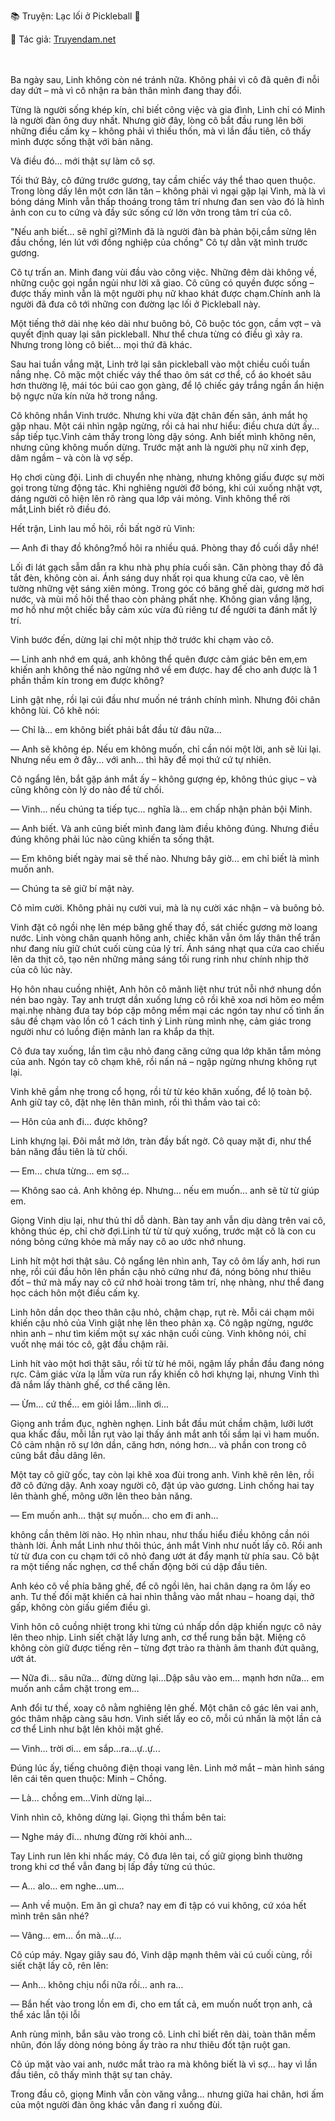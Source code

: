 📚 Truyện: Lạc lối ở Pickleball 🔞 
<br>
<p>📖 Tác giả: <a href="https://truyendam.net" target="_blank" title="Truyện sex người lớn, truyện 18+ tại Truyendam.net">Truyendam.net</a></p>
<br></br>
Ba ngày sau, Linh không còn né tránh nữa. Không phải vì cô đã quên đi nỗi day dứt – mà vì cô nhận ra bản thân mình đang thay đổi.

Từng là người sống khép kín, chỉ biết công việc và gia đình, Linh chỉ có Minh là người đàn ông duy nhất. Nhưng giờ đây, lòng cô bắt đầu rung lên bởi những điều cấm kỵ – không phải vì thiếu thốn, mà vì lần đầu tiên, cô thấy mình được sống thật với bản năng.

Và điều đó... mới thật sự làm cô sợ.

Tối thứ Bảy, cô đứng trước gương, tay cầm chiếc váy thể thao quen thuộc. Trong lòng dấy lên một cơn lăn tăn – không phải vì ngại gặp lại Vinh, mà là vì bóng dáng Minh vẫn thấp thoáng trong tâm trí nhưng đan sen vào đó là hình ảnh con cu to cứng và đầy sức sống cứ lởn vởn trong tâm trí của cô.

"Nếu anh biết… sẽ nghĩ gì?Mình đã là người đàn bà phản bội,cắm sừng lên đầu chồng, lén lút với đồng nghiệp của chồng" Cô tự dằn vặt mình trước gương.

Cô tự trấn an. Minh đang vùi đầu vào công việc. Những đêm dài không về, những cuộc gọi ngắn ngủi như lời xã giao. Cô cũng có quyền được sống – được thấy mình vẫn là một người phụ nữ khao khát được chạm.Chính anh là người đã đưa cô tới những con đường lạc lối ở Pickleball này.

Một tiếng thở dài nhẹ kéo dài như buông bỏ,
Cô buộc tóc gọn, cầm vợt – và quyết định quay lại sân pickleball. Như thể chưa từng có điều gì xảy ra. Nhưng trong lòng cô biết… mọi thứ đã khác.

Sau hai tuần vắng mặt, Linh trở lại sân pickleball vào một chiều cuối tuần nắng nhẹ. Cô mặc một chiếc váy thể thao ôm sát cơ thể, cổ áo khoét sâu hơn thường lệ, mái tóc búi cao gọn gàng, để lộ chiếc gáy trắng ngần ẩn hiện bộ ngực nửa kín nửa hở trong nắng.

Cô không nhắn Vinh trước. Nhưng khi vừa đặt chân đến sân, ánh mắt họ gặp nhau. Một cái nhìn ngập ngừng, rồi cả hai như hiểu: điều chưa dứt ấy... sắp tiếp tục.Vinh cảm thấy trong lòng dậy sóng. Anh biết mình không nên, nhưng cũng không muốn dừng. Trước mặt anh là người phụ nữ xinh đẹp, dâm ngầm – và còn là vợ sếp.


Họ chơi cùng đội. Linh di chuyển nhẹ nhàng, nhưng không giấu được sự mời gọi trong từng động tác. Khi nghiêng người đỡ bóng, khi cúi xuống nhặt vợt, dáng người cô hiện lên rõ ràng qua lớp vải mỏng. Vinh không thể rời mắt,Linh biết rõ điều đó.

Hết trận, Linh lau mồ hôi, rồi bất ngờ rủ Vinh:

— Anh đi thay đồ không?mồ hôi ra nhiều quá. Phòng thay đồ cuối dẫy nhé!

Lối đi lát gạch sẫm dẫn ra khu nhà phụ phía cuối sân. Căn phòng thay đồ đã tắt đèn, không còn ai. Ánh sáng duy nhất rọi qua khung cửa cao, vẽ lên tường những vệt sáng xiên mỏng. Trong góc có băng ghế dài, gương mờ hơi nước, và mùi mồ hôi thể thao còn phảng phất nhẹ.
Không gian vắng lặng, mơ hồ như một chiếc bẫy cảm xúc vừa đủ riêng tư để người ta đánh mất lý trí.

Vinh bước đến, dừng lại chỉ một nhịp thở trước khi chạm vào cô.

— Linh anh nhớ em quá, anh không thể quên được cảm giác bên em,em khiến anh không thể nào ngừng nhớ về em được. hay để cho anh được là 1 phần thầm kín trong em được không?

Linh gật nhẹ, rồi lại cúi đầu như muốn né tránh chính mình. Nhưng đôi chân không lùi. Cô khẽ nói:

— Chỉ là... em không biết phải bắt đầu từ đâu nữa...

— Anh sẽ không ép. Nếu em không muốn, chỉ cần nói một lời, anh sẽ lùi lại. Nhưng nếu em ở đây... với anh... thì hãy để mọi thứ cứ tự nhiên.

Cô ngẩng lên, bắt gặp ánh mắt ấy – không gượng ép, không thúc giục – và cũng không còn lý do nào để từ chối.

— Vinh... nếu chúng ta tiếp tục... nghĩa là... em chấp nhận phản bội Minh.

— Anh biết. Và anh cũng biết mình đang làm điều không đúng. Nhưng điều đúng không phải lúc nào cũng khiến ta sống thật.

— Em không biết ngày mai sẽ thế nào. Nhưng bây giờ... em chỉ biết là mình muốn anh.

— Chúng ta sẽ giữ bí mật này.

Cô mỉm cười. Không phải nụ cười vui, mà là nụ cười xác nhận – và buông bỏ.

Vinh đặt cô ngồi nhẹ lên mép băng ghế thay đồ, sát chiếc gương mờ loang nước. Linh vòng chân quanh hông anh, chiếc khăn vẫn ôm lấy thân thể trần như đang níu giữ chút cuối cùng của lý trí. Ánh sáng nhạt qua cửa cao chiếu lên da thịt cô, tạo nên những mảng sáng tối rung rinh như chính nhịp thở của cô lúc này.


Họ hôn nhau cuồng nhiệt, Anh hôn cô mãnh liệt như trút nỗi nhớ nhung dồn nén bao ngày. Tay anh trượt dần xuống lưng cô rồi khẽ xoa nơi hõm eo mềm mại.nhẹ nhàng đưa tay bóp cặp mông mềm mại các ngón tay như cố tình ấn sâu đề chạm vào lồn cô 1 cách tinh ý Linh rùng mình nhẹ, cảm giác trong người như có luồng điện mảnh lan ra khắp da thịt.

Cô đưa tay xuống, lần tìm cậu nhỏ đang căng cứng qua lớp khăn tắm mỏng của anh. Ngón tay cô chạm khẽ, rồi nấn ná – ngập ngừng nhưng không rụt lại.

Vinh khẽ gầm nhẹ trong cổ họng, rồi từ từ kéo khăn xuống, để lộ toàn bộ. Anh giữ tay cô, đặt nhẹ lên thân mình, rồi thì thầm vào tai cô:

— Hôn của anh đi… được không?

Linh khựng lại. Đôi mắt mở lớn, tràn đầy bất ngờ. Cô quay mặt đi, như thể bản năng đầu tiên là từ chối.

— Em... chưa từng... em sợ...

— Không sao cả. Anh không ép. Nhưng… nếu em muốn… anh sẽ từ từ giúp em.

Giọng Vinh dịu lại, như thủ thỉ dỗ dành. Bàn tay anh vẫn dịu dàng trên vai cô, không thúc ép, chỉ chờ đợi.Linh từ từ từ quỳ xuống, trước mặt cô là con cu nóng bỏng cứng khỏe mà mấy nay cô ao ước nhớ nhung.

Linh hít một hơi thật sâu. Cô ngẩng lên nhìn anh, Tay cô ôm lấy anh, hơi run nhẹ, rồi cúi đầu hôn lên phần cậu nhỏ cứng như đá, nóng bỏng như thiêu đốt – thứ mà mấy nay cô cứ nhớ hoài trong tâm trí, nhẹ nhàng, như thể đang học cách hôn một điều cấm kỵ.

Linh hôn dần dọc theo thân cậu nhỏ, chậm chạp, rụt rè. Mỗi cái chạm môi khiến cậu nhỏ của Vinh giật nhẹ lên theo phản xạ. Cô ngập ngừng, ngước nhìn anh – như tìm kiếm một sự xác nhận cuối cùng. Vinh không nói, chỉ vuốt nhẹ mái tóc cô, gật đầu chậm rãi.

Linh hít vào một hơi thật sâu, rồi từ từ hé môi, ngậm lấy phần đầu đang nóng rực. Cảm giác vừa lạ lẫm vừa run rẩy khiến cô hơi khựng lại, nhưng Vinh thì đã nắm lấy thành ghế, cơ thể căng lên.

— Ừm… cứ thế… em giỏi lắm…linh ơi...

Giọng anh trầm đục, nghèn nghẹn. Linh bắt đầu mút chầm chậm, lưỡi lướt qua khấc đầu, mỗi lần rụt vào lại thấy ánh mắt anh tối sầm lại vì ham muốn. Cô cảm nhận rõ sự lớn dần, căng hơn, nóng hơn… và phần con trong cô cũng bắt đầu dâng lên.

Một tay cô giữ gốc, tay còn lại khẽ xoa đùi trong anh. Vinh khẽ rên lên, rồi đỡ cô đứng dậy. Anh xoay người cô, đặt úp vào gương. Linh chống hai tay lên thành ghế, mông ưỡn lên theo bản năng.

— Em muốn anh… thật sự muốn… cho em đi anh… 

không cần thêm lời nào. Họ nhìn nhau, như thấu hiểu điều không cần nói thành lời. Ánh mắt Linh như thôi thúc, ánh mắt Vinh như nuốt lấy cô. Rồi anh từ từ đưa con cu chạm tới cô nhỏ đang ướt át đẩy mạnh từ phía sau. Cô bật ra một tiếng nấc nghẹn, cơ thể chấn động bởi cú dập đầu tiên.

Anh kéo cô về phía băng ghế, để cô ngồi lên, hai chân dạng ra ôm lấy eo anh. Tư thế đối mặt khiến cả hai nhìn thẳng vào mắt nhau – hoang dại, thở gấp, không còn giấu giếm điều gì.

Vinh hôn cô cuồng nhiệt trong khi từng cú nhấp dồn dập khiến ngực cô nảy lên theo nhịp. Linh siết chặt lấy lưng anh, cơ thể rung bần bật. Miệng cô không còn giữ được tiếng rên – từng đợt trào ra thành âm thanh đứt quãng, ướt át.

— Nữa đi… sâu nữa… đừng dừng lại…Dập sâu vào em… mạnh hơn nữa… em muốn anh cắm chặt trong em…

Anh đổi tư thế, xoay cô nằm nghiêng lên ghế. Một chân cô gác lên vai anh, góc thâm nhập càng sâu hơn. Vinh siết lấy eo cô, mỗi cú nhấn là một lần cả cơ thể Linh như bật lên khỏi mặt ghế.

— Vinh… trời ơi… em sắp…ra...ự..ự...

Đúng lúc ấy, tiếng chuông điện thoại vang lên. Linh mở mắt – màn hình sáng lên cái tên quen thuộc: Minh – Chồng.

— Là... chồng em...Vinh dừng lại...


Vinh nhìn cô, không dừng lại. Giọng thì thầm bên tai:


— Nghe máy đi... nhưng đừng rời khỏi anh...

Tay Linh run lên khi nhấc máy. Cô đưa lên tai, cố giữ giọng bình thường trong khi cơ thể vẫn đang bị lấp đầy từng cú thúc.

— A… alo… em nghe…um…

— Anh về muộn. Em ăn gì chưa? nay em đi tập có vui không, cứ xóa hết mình trên sân nhé?

— Vâng… em… ổn mà…ự…

Cô cúp máy. Ngay giây sau đó, Vinh dập mạnh thêm vài cú cuối cùng, rồi siết chặt lấy cô, rên lên:

— Anh… không chịu nổi nữa rồi… anh ra…

— Bắn hết vào trong lồn em đi, cho em tất cả, em muốn nuốt trọn anh, cả thể xác lẫn tội lỗi


Anh rùng mình, bắn sâu vào trong cô. Linh chỉ biết rên dài, toàn thân mềm nhũn, đón lấy dòng nóng bỏng ấy trào ra như thiêu đốt tận ruột gan.

Cô úp mặt vào vai anh, nước mắt trào ra mà không biết là vì sợ… hay vì lần đầu tiên, cô thấy mình thật sự tan chảy.

Trong đầu cô, giọng Minh vẫn còn văng vẳng… nhưng giữa hai chân, hơi ấm của một người đàn ông khác vẫn đang rỉ xuống đùi.




